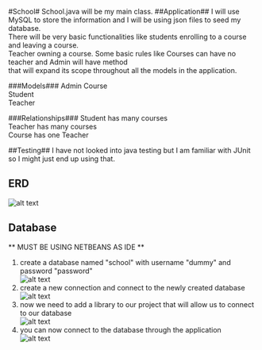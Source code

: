 #School#
School.java will be my main class.
##Application##
I will use MySQL to store the information and I will be using json files to seed my database.  
There will be very basic functionalities like students enrolling to a course and leaving a course.  
Teacher owning a course. Some basic rules like Courses can have no teacher and Admin will have method  
that will expand its scope throughout all the models in the application.  

###Models###
Admin
Course  
Student  
Teacher  

###Relationships###
Student has many courses  
Teacher has many courses  
Course has one Teacher 

##Testing##
I have not looked into java testing but I am familiar with JUnit so I might just end up using that.  

## ERD ##
![alt text](http://i.imgur.com/g5Xz0Cw.png "ERD School DB")

## Database ##
** MUST BE USING NETBEANS AS IDE **  
1. create a database named "school" with username "dummy" and password "password"  
![alt text](http://i.imgur.com/uDR71lJ.png "First step db")  
2. create a new connection and connect to the newly created database  
![alt text](http://i.imgur.com/QCOf715.png "Second step db")  
3. now we need to add a library to our project that will allow us to connect to our database  
![alt text](http://i.imgur.com/RtjApQx.png "Third step db")  
4. you can now connect to the database through the application  
![alt text](http://i.imgur.com/4nk78t7.png "Fourth step db")  
